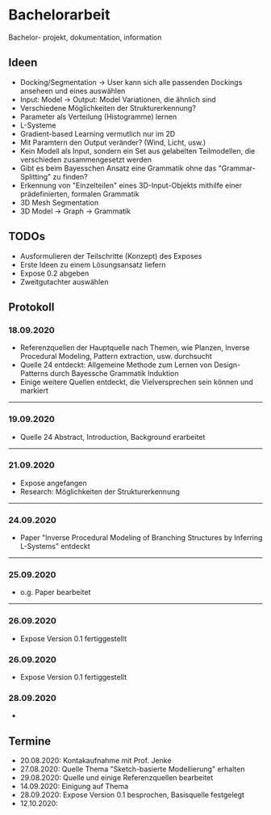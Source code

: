 # Bachelorarbeit
Bachelor- projekt, dokumentation, information

## Ideen
* Docking/Segmentation -> User kann sich alle passenden Dockings anseheen und eines auswählen
* Input: Model -> Output: Model Variationen, die ähnlich sind
* Verschiedene Möglichkeiten der Strukturerkennung?
* Parameter als Verteilung (Histogramme) lernen
* L-Systeme
* Gradient-based Learning vermutlich nur im 2D
* Mit Paramtern den Output veränder? (Wind, Licht, usw.)
* Kein Modell als Input, sondern ein Set aus gelabelten Teilmodellen, die verschieden zusammengesetzt werden
* Gibt es beim Bayesschen Ansatz eine Grammatik ohne das "Grammar-Splitting" zu finden?
* Erkennung von "Einzelteilen" eines 3D-Input-Objekts mithilfe einer prädefinierten, formalen Grammatik
* 3D Mesh Segmentation
* 3D Model -> Graph -> Grammatik

## TODOs
* Ausformulieren der Teilschritte (Konzept) des Exposes
* Erste Ideen zu einem Lösungsansatz liefern
* Expose 0.2 abgeben
* Zweitgutachter auswählen

## Protokoll

### 18.09.2020
* Referenzquellen der Hauptquelle nach Themen, wie Planzen, Inverse Procedural Modeling, Pattern extraction, usw. durchsucht
* Quelle 24 entdeckt: Allgemeine Methode zum Lernen von Design-Patterns durch Bayessche Grammatik Induktion
* Einige weitere Quellen entdeckt, die Vielversprechen sein können und markiert
----------

### 19.09.2020

* Quelle 24 Abstract, Introduction, Background erarbeitet
----------

### 21.09.2020
* Expose angefangen
* Research: Möglichkeiten der Strukturerkennung
----------

### 24.09.2020
* Paper "Inverse Procedural Modeling of Branching Structures by Inferring L-Systems" entdeckt
----------

### 25.09.2020
* o.g. Paper bearbeitet
----------

### 26.09.2020
* Expose Version 0.1 fertiggestellt

### 26.09.2020
* Expose Version 0.1 fertiggestellt

### 28.09.2020
* 

## Termine
* 20.08.2020: Kontakaufnahme mit Prof. Jenke
* 27.08.2020: Quelle Thema "Sketch-basierte Modellierung" erhalten
* 29.08.2020: Quelle und einige Referenzquellen bearbeitet
* 14.09.2020: Einigung auf Thema
* 28.09.2020: Expose Version 0.1 besprochen, Basisquelle festgelegt
* 12.10.2020:
